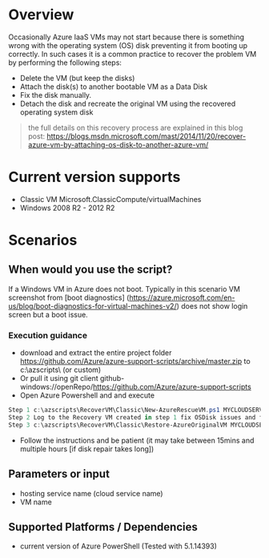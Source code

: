 # Overview
Occasionally Azure IaaS VMs may not start because there is something wrong with the operating system (OS) disk preventing it from booting up correctly.
In such cases it is a common practice to recover the problem VM by performing the following steps:

- Delete the VM (but keep the disks)
- Attach the disk(s) to another bootable VM as a Data Disk
- Fix the disk manually.
- Detach the disk and recreate the original VM using the recovered operating system disk

> the full details on this recovery process are explained in this blog post:
> https://blogs.msdn.microsoft.com/mast/2014/11/20/recover-azure-vm-by-attaching-os-disk-to-another-azure-vm/

# Current version supports
- Classic VM Microsoft.ClassicCompute/virtualMachines
- Windows 2008 R2 - 2012 R2

# Scenarios

## When would you use the script?
If a Windows VM in Azure does not boot. Typically in this scenario VM screenshot from [boot diagnostics] (https://azure.microsoft.com/en-us/blog/boot-diagnostics-for-virtual-machines-v2/) does not show login screen but a boot issue.

### Execution guidance 
- download and extract the entire project folder https://github.com/Azure/azure-support-scripts/archive/master.zip to c:\azscripts\ (or custom)
- Or pull it using git client github-windows://openRepo/https://github.com/Azure/azure-support-scripts
- Open Azure Powershell and and execute
 

```PowerShell
Step 1 c:\azscripts\RecoverVM\Classic\New-AzureRescueVM.ps1 MYCLOUDSERVICENAME MYVMNAME
Step 2 Log to the Recovery VM created in step 1 fix OSDisk issues and follow instruction to run
Step 3 c:\azscripts\RecoverVM\Classic\Restore-AzureOriginalVM MYCLOUDSERVICENAME <NameofRecoveryVM that was created in step 1>
```


- Follow the instructions and be patient (it may take between 15mins and multiple hours [if disk repair takes long])

## Parameters or input
- hosting service name (cloud service name)
- VM name

## Supported Platforms / Dependencies
 - current version of Azure PowerShell (Tested with 5.1.14393)
 


